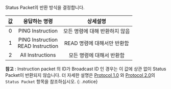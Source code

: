 Status Packet의 반환 방식을 결정합니다.

| 값 | 응답하는 명령  | 상세설명 |
| :---: | :----------------------: | :---------: |
|0|PING Instruction|모든 명령에 대해 반환하지 않음|
|1|PING Instruction<br />READ Instruction|READ 명령에 대해서만 반환함|
|2|All Instructions|모든 명령에 대해서 반환함|

**참고** : Instruction packet 의 ID가  Broadcast ID 인 경우는 이 값에 상관 없이 Status Packet이 반환되지 않습니다. 더 자세한 설명은 [Protocol 1.0] 와 [Protocol 2.0]의 `Status Packet` 항목을 참조하심시오.
{: .notice}

[Protocol 1.0]: /docs/kr/dxl/protocol1/#status-packet
[Protocol 2.0]: /docs/kr/dxl/protocol2/#status-packet
